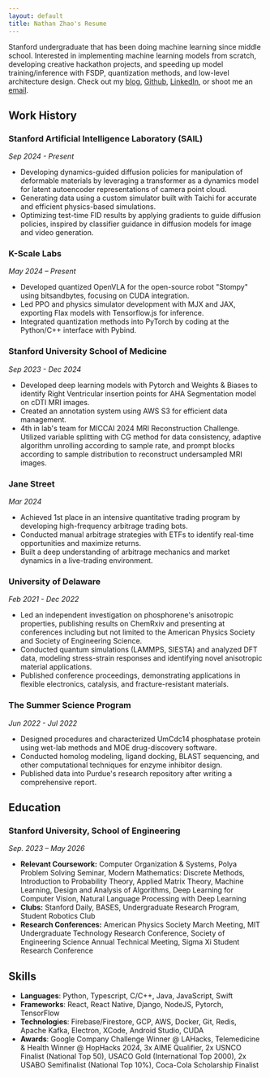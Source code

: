 ```yaml
---
layout: default
title: Nathan Zhao's Resume
---
```


Stanford undergraduate that has been doing machine learning since middle school. Interested in implementing machine learning models from scratch, developing creative hackathon projects, and speeding up model training/inference with FSDP, quantization methods, and low-level architecture design. Check out my [blog][blog-link], [Github][github-link], [LinkedIn][linkedin], or shoot me an [email][mail-link].

## Work History

### **Stanford Artificial Intelligence Laboratory (SAIL)**
*Sep 2024 - Present*
- Developing dynamics-guided diffusion policies for manipulation of deformable materials by leveraging a transformer as a dynamics model for latent autoencoder representations of camera point cloud.
- Generating data using a custom simulator built with Taichi for accurate and efficient physics-based simulations.
- Optimizing test-time FID results by applying gradients to guide diffusion policies, inspired by classifier guidance in diffusion models for image and video generation.

### **K-Scale Labs**
*May 2024 – Present*
- Developed quantized OpenVLA for the open-source robot "Stompy" using bitsandbytes, focusing on CUDA integration.
- Led PPO and physics simulator development with MJX and JAX, exporting Flax models with Tensorflow.js for inference.
- Integrated quantization methods into PyTorch by coding at the Python/C++ interface with Pybind.

### **Stanford University School of Medicine**
*Sep 2023 - Dec 2024*
- Developed deep learning models with Pytorch and Weights & Biases to identify Right Ventricular insertion points for AHA Segmentation model on cDTI MRI images.
- Created an annotation system using AWS S3 for efficient data management.
- 4th in lab's team for MICCAI 2024 MRI Reconstruction Challenge. Utilized variable splitting with CG method for data consistency, adaptive algorithm unrolling according to sample rate, and prompt blocks according to sample distribution to reconstruct undersampled MRI images.

### **Jane Street**
*Mar 2024*
- Achieved 1st place in an intensive quantitative trading program by developing high-frequency arbitrage trading bots.
- Conducted manual arbitrage strategies with ETFs to identify real-time opportunities and maximize returns.
- Built a deep understanding of arbitrage mechanics and market dynamics in a live-trading environment.

### **University of Delaware**
*Feb 2021 - Dec 2022*
- Led an independent investigation on phosphorene's anisotropic properties, publishing results on ChemRxiv and presenting at conferences including but not limited to the American Physics Society and Society of Engineering Science.
- Conducted quantum simulations (LAMMPS, SIESTA) and analyzed DFT data, modeling stress-strain responses and identifying novel anisotropic material applications.
- Published conference proceedings, demonstrating applications in flexible electronics, catalysis, and fracture-resistant materials.

### **The Summer Science Program** 
*Jun 2022 - Jul 2022*
- Designed procedures and characterized UmCdc14 phosphatase protein using wet-lab methods and MOE drug-discovery software.
- Conducted homolog modeling, ligand docking, BLAST sequencing, and other computational techniques for enzyme inhibitor design. 
- Published data into Purdue's research repository after writing a comprehensive report.

## Education

### **Stanford University, School of Engineering**
*Sep. 2023 – May 2026*

- **Relevant Coursework:** Computer Organization & Systems, Polya Problem Solving Seminar, Modern Mathematics: Discrete Methods, Introduction to Probability Theory, Applied Matrix Theory, Machine Learning, Design and Analysis of Algorithms, Deep Learning for Computer Vision, Natural Language Processing with Deep Learning
- **Clubs:** Stanford Daily, BASES, Undergraduate Research Program, Student Robotics Club
- **Research Conferences:** American Physics Society March Meeting, MIT Undergraduate Technology Research Conference, Society of Engineering Science Annual Technical Meeting, Sigma Xi Student Research Conference

## Skills

- **Languages**: Python, Typescript, C/C++, Java, JavaScript, Swift
- **Frameworks**: React, React Native, Django, NodeJS, Pytorch, TensorFlow
- **Technologies**: Firebase/Firestore, GCP, AWS, Docker, Git, Redis, Apache Kafka, Electron, XCode, Android Studio, CUDA
- **Awards**: Google Company Challenge Winner @ LAHacks, Telemedicine & Health Winner @ HopHacks 2024, 3x AIME Qualifier, 2x USNCO Finalist (National Top 50), USACO Gold (International Top 2000), 2x USABO Semifinalist (National Top 10%), Coca-Cola Scholarship Finalist

[linkedin]: https://www.linkedin.com/in/nathanjzhao
[blog-link]: https://nathanjzhao.github.io/
[github-link]: https://github.com/nathanjzhao
[mail-link]: mailto:nathanzh@stanford.edu
